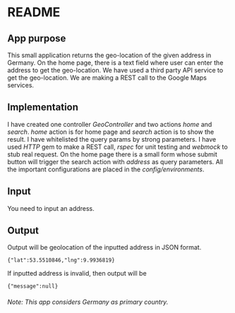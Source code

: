 # README

## App purpose
This small application returns the geo-location of the given address in Germany.
On the home page, there is a text field where user can enter the address to get the geo-location.
We have used a third party API service to get the geo-location. We are making a REST call to the Google Maps services.

## Implementation
I have created one controller *GeoController* and two actions *home* and *search*. *home* action is for home page and *search* action is to show the result. I have whitelisted the query params by strong parameters. I have used *HTTP* gem to make a REST call, *rspec* for unit testing and *webmock* to stub real request. On the home page there is a small form  whose submit button will trigger the search action with *address* as query parameters. All the important configurations are placed in the *config/environments*.

## Input
You need to input an address.

## Output
Output will be geolocation of the inputted address in JSON format.

`{"lat":53.5510846,"lng":9.9936819}`

If inputted address is invalid, then output will be 

`{"message":null}`

###### Note: This app considers Germany as primary country.
